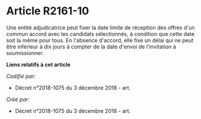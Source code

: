 # Article R2161-10

Une entité adjudicatrice peut fixer la date limite de réception des offres d'un commun accord avec les candidats
sélectionnés, à condition que cette date soit la même pour tous. En l'absence d'accord, elle fixe un délai qui ne peut être
inférieur à dix jours à compter de la date d'envoi de l'invitation à soumissionner.

**Liens relatifs à cet article**

_Codifié par_:

  - Décret n°2018-1075 du 3 décembre 2018 - art.

_Créé par_:

  - Décret n°2018-1075 du 3 décembre 2018 - art.
